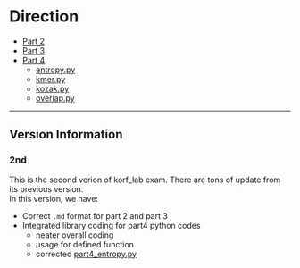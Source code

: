 # Direction


+ [Part 2](part2_part3)
+ [Part 3](part2_part3)
+ [Part 4]()
    + [entropy.py](part4_entropy.py)
    + [kmer.py](part4_kmer.py)
    + [kozak.py](part4_kozak.py)
    + [overlap.py](part4_overlap.py)
    
----------------------------------------------------------------------------------------------------

## Version Information ##

### 2nd ###

This is the second verion of korf_lab exam. There are tons of update from its previous version.  
In this version, we have:  

+ Correct `.md` format for part 2 and part 3  
+ Integrated library coding for part4 python codes
    - neater overall coding
    - usage for defined function
    - corrected [part4_entropy.py](part4_entropy.py)
    